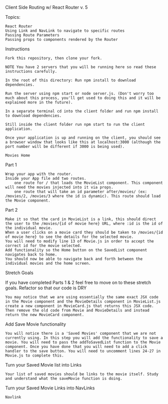 Client Side Routing w/ React Router v. 5

Topics:

    React Router
    Using Link and NavLink to navigate to specific routes
    Passing Route Parameters
    Passing props to components rendered by the Router

Instructions

    Fork this repository, then clone your fork.

    NOTE You have 2 servers that you will be running here so read these instructions carefully.

    In the root of this directory: Run npm install to download dependencies.

    Run the server using npm start or node server.js. (Don't worry too much about this process, you'll get used to doing this and it will be explained more in the future).

    In a separate terminal cd into the client folder and run npm install to download dependencies.

    Still inside the client folder run npm start to run the client application.

    Once your application is up and running on the client, you should see a browser window that looks like this at localhost:3000 (although the port number will be different if 3000 is being used).

    Movies Home

Part 1

    Wrap your app with the router.
    Inside your App file add two routes.
        one route for / that loads the MovieList component. This component will need the movies injected into it via props.
        one route that will take an id parameter after/movies/ (ex: /movies/2, /movies/3 where the id is dynamic). This route should load the Movie component.

Part 2

    Make it so that the card in MovieList is a link, this should direct the user to the /movies/{id of movie here} URL, where :id is the id of the individual movie.
    When a user clicks on a movie card they should be taken to /movies/{id of movie here} to see the details for the selected movie.
    You will need to modify line 13 of Movie.js in order to accept the correct id for the movie selected.
    Add functionality so the Home button on the SavedList component navigates back to home.
    You should now be able to navigate back and forth between the individual movies and the home screen.

Stretch Goals

If you have completed Parts 1 & 2 feel free to move on to these stretch goals.
Refactor so that our code is DRY

    You may notice that we are using essentially the same exact JSX code in the Movie component and the MovieDetails component in MovieList.js create a new component in MovieCard.js that returns this JSX code. Then remove the old code from Movie and MovieDetails and instead return the new MovieCard component.

Add Save Movie functionality

    You will notice there is a 'Saved Movies' component that we are not currently using. In this step you will add the functionality to save a movie. You will need to pass the addToSavedList function to the Movie component. Once you have done that you will need to add a click handler to the save button. You will need to uncomment lines 24-27 in Movie.js to complete this.

Turn your Saved Movie list into Links

    Your list of saved movies should be links to the movie itself. Study and understand what the saveMovie function is doing.

Turn your Saved Movie Links into NavLinks

    Navlink
